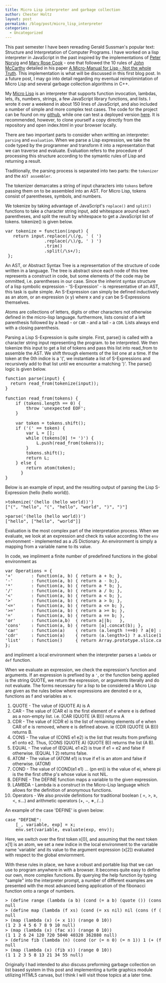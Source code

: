 ```yaml
---
title: Micro Lisp interpreter and garbage collection
author: Chester Holtz
layout: post
permalink: /blog/post/micro_lisp_interpreter
categories:
  - Uncategorized
---
```


This past semester I have been rereading Gerald Sussman's popular text: Structure and Interpretation of Computer Programs. I have worked on a lisp interpreter in JavaScript in the past inspired by the implementations of [Peter Norvig][5] and [Mary Rose Cook][6] - one that followed the 10 rules of [John McCarthy][1] detailed in his paper [A Micro-Manual for Lisp - Not the whole Truth][2]. This implementation is what will be discussed in this first blog post. In a future post, I may go into detail regarding my eventual reimplimintation of Micro Lisp and several garbage collection algorithms in C++.

My [Micro Lisp][3] is an interpreter that supports function invocation, lambdas, lets, ifs, numbers, strings, a few JavaScript library functions, and lists. I wrote it over a weekend in about 150 lines of JavaScript, and also included a number of simple and more complex test cases. The code for the project can be found on my [github][3], while one can test a deployed version [here][4]. It is recommended, however, to clone yourself a copy directly from the repository and open index.html in your browser locally.

There are two important parts to consider when writting an interpreter: `parsing` and `evaluation`. When we parse a Lisp expression, we take the code typed by the programmer and transform  it into a representation that we can traverse and evaluate. Evaluation refers to the procedure of processing this structure according to the symantic rules of Lisp and returning a result.

Traditionally, the parsing process is separated into two parts: the `tokenizer` and the `AST assembler`. 

The tokenizer demarcates a string of input characters into `tokens` before passing them on to be assembled into an AST. For Micro Lisp, tokens consist of parentheses, symbols, and numbers.

We tokenize by taking advantage of JavaScript's `replace()` and `split()` functions to take a character string input, add whitespace around each parentheses, and split the result by whitespace to get a JavaScript list of tokens. tokenize() is given below.

<pre class="prettyprint linenums">var tokenize = function(input) {
   return input.replace(/\(/g, ' ( ')
               .replace(/\)/g, ' ) ')
               .trim()
               .split(/\s+/);
 };
</pre>

An AST, or Abstract Syntax Tree is a representation of the structure of code written in a language. The tree is abstract since each node of this tree represents a construct in code, but some elements of the code may be ommitted, i.e. parentheses in our case. Since the inherint syntax structure of a lisp symbolic expression - 'S-Expression' - is representative of an AST, this task is quite simple. An S-Expression can simply be defined inductively as an atom, or an expression (x y) where x and y can be S-Expressions themselves.

Atoms are collections of letters, digits or other characters not otherwise defined in the micro-lisp language. furthermore, lists consist of a left parenthesis followed by a head - or `CAR` - and a tail - a `CDR`. Lists always end with a closing parenthesis.

Parsing a Lisp S-Expression is quite simple. First, parse() is called with a character string input representing the program. to be interpreted. We then tokenize this input to get a list of tokens and pass this list into read_from to assemble the AST. We shift through elements of the list one at a time. If the token at the 0th indice is a '(', we instantiate a list of S-Expressions and recursively add to that list until we encounter a matching ')'. The parse() logic is given below.

<pre class="prettyprint linenums">function parse(input) {
  return read_from(tokenize(input));
}

function read_from(tokens) {
    if (tokens.length == 0) {
        throw 'unexpected EOF';
    }

    var token = tokens.shift();
    if ('(' == token) {
        var L = [];
        while (tokens[0] != ')') {
            L.push(read_from(tokens));
        }
        tokens.shift();
        return L;
    } else {
        return atom(token);
      }
}
</pre>

Below is an example of input, and the resulting output of parsing the Lisp S-Expression (hello (hello world)).

<pre class="prettyprint linenums">>tokenize('(hello (hello world))')
["(", "hello", "(", "hello", "world", ")", ")"]
</pre>

<pre class="prettyprint linenums">>parse('(hello (hello world))')
["hello", ["hello", "world"]]
</pre>

Evaluation is the most complex part of the interpretation process. When we evaluate, we look at an expression and check its value according to the `env` environment - implemented as a JS Dictionary. An environment is simply a mapping from a variable name to its value. 

In code, we impliment a finite number of predefined functions in the global environment as

<pre class="prettyprint linenums">
var Operations = {
'+'       : function(a, b) { return a + b; },
'-'       : function(a, b) { return a - b;},
'*'       : function(a, b) { return a * b; },
'/'       : function(a, b) { return a / b; },
'<'       : function(a, b) { return a < b; },
'>'       : function(a, b) { return a > b; },
'<='      : function(a, b) { return a <= b; },
'>='      : function(a, b) { return a >= b; },
'='       : function(a, b) { return a == b; },
'or'      : function(a,b)  { return a||b;   },
'cons'    : function(a, b) { return [a].concat(b); },
'car'     : function(a)    { return (a.length !==0) ? a[0] : null; },
'cdr'     : function(a)    { return (a.length>1) ? a.slice(1) : null; },
'list'    : function()     { return Array.prototype.slice.call(arguments); },
};
</pre>

and impliment a local environment when the interpreter parses a `lambda` or `def` function.

When we evaluate an expression, we check the expression's function and arguments. If an expression is prefixed by a `'`, or the function being applied is the string QUOTE, we return the expression, or arguments literally and do not evaluate. The forms necessary for a lisp to be considered a Micro Lisp are given as the rules below where expressions are denoted e or a, functions as f and variables as v.

1. QUOTE - The value of (QUOTE A) is A
2. CAR - The value of (CAR e) is the first element of e where e is defined as a non-empty list. i.e. (CAR (QUOTE (A B))) returns A
3. CDR - The value of (CDR e) is the list of remaining elements of e when CAR of e is removed, where e is defined above. ie (CDR (QUOTE (A B))) returns B.
4. CONS - The value of (CONS e1 e2) is the list that results from prefixing e1 onto e2. Thus, (CONS (QUOTE A) (QUOTE B)) returns the list (A B).
5. EQUAL - The value of (EQUAL e1 e2) is true if e1 = e2 and false if otherwise. (EQUAL 1 2) returns false.
6. ATOM - The value of (ATOM e1) is true if e1 is an atom and false if otherwise. (ATOM)
7. COND - The value of (COND(e1 e1) ... (pn en)) is the value of ei, where pi is the the first ofthe p's whose value is not NIL.
8. DEFINE - The DEFINE function maps a variable to the given expression.
9. LAMBDA - Lambda is a construct in the Micro-Lisp language which allows for the definition
of anonymous functions.
10. Operators - We also provide definitions for traditional boolean ( =, >, ≥, <, ≤...) and
arithmetic operators (+, −, ∗, /...)

An example of the case 'DEFINE' is given below:

<pre class="prettyprint linenums">
case "DEFINE":
    [_, variable, exp] = x;
    env.set(variable, evaluate(exp, env));
</pre>

Here, we switch over the first token x\[0\], and assuming that the next token x\[1\] is an atom, we set a new indice in the local environment to the variable name 'variable' and its value to the argument expression (x\[2\])  evaluated with respect to the global enviornment.

With these rules in place, we have a robust and portable lisp that we can use to program anywhere in with a browser. It becomes quite easy to define our own, more complex functions. By querying the help function by typing "sample" into the interpreter prompt, a number of different examples are presented with the most advanced being application of the fibonacci function onto a range of numbers.

<pre class="prettyprint linenums">> (define range (lambda (a b) (cond (= a b) (quote ()) (cons a (range (+ a 1) b)))))
null
> (define map (lambda (f xs) (cond (= xs nil) nil (cons (f (car xs)) (map f (cdr xs))))))
null
> (map (lambda (x) (+ x 1)) (range 0 10))
(1 2 3 4 5 6 7 8 9 10 null)
> (map (lambda (x) (fac x)) (range 0 10))
(1 1 2 6 24 120 720 5040 40320 362880 null)
> (define fib (lambda (n) (cond (or (= n 0) (= n 1)) 1 (+ (fib (- n 1)) (fib (- n 2))))))
null
> (map (lambda (x) (fib x)) (range 0 10))
(1 1 2 3 5 8 13 21 34 55 null)</pre>

Originally I had intended to also discuss preforming garbage collection on list based system in this post and implementing a turtle graphics module utilizing HTML5 canvas, but I think I will visit those topics at a later time. 

[1]: https://en.wikipedia.org/wiki/John_McCarthy_(computer_scientist)
[2]: http://www.cse.sc.edu/~mgv/csce330f13/micromanualLISP.pdf
[3]: http://github.com/Choltz95/microlispjs
[4]: http://littlelispjs.divshot.io/
[5]: https://en.wikipedia.org/wiki/Peter_Norvig
[6]: https://github.com/maryrosecook
